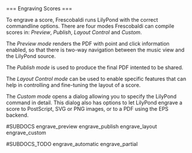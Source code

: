 === Engraving Scores ===

To engrave a score, Frescobaldi runs LilyPond with the correct commandline
options. There are four modes Frescobaldi can compile scores in:
*Preview*, *Publish*, *Layout Control* and *Custom*.

The *Preview mode* renders the PDF with point and click information enabled, so
that there is two-way navigation between the music view and the LilyPond source.

The *Publish mode* is used to produce the final PDF intented to be shared.

The *Layout Control mode* can be used to enable specific features that can help
in controlling and fine-tuning the layout of a score.

The *Custom mode* opens a dialog allowing you to specify the LilyPond command
in detail. This dialog also has options to let LilyPond engrave a score to
PostScript, SVG or PNG images, or to a PDF using the EPS backend.

#SUBDOCS
engrave_preview
engrave_publish
engrave_layout
engrave_custom

#SUBDOCS_TODO
engrave_automatic
engrave_partial

